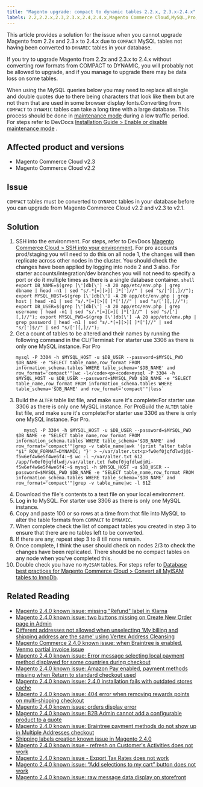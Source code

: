 ```yaml
---
title: "Magento upgrade: compact to dynamic tables 2.2.x, 2.3.x-2.4.x"
labels: 2.2,2.2.x,2.3,2.3.x,2.4,2.4.x,Magento Commerce Cloud,MySQL,Pro,Starter,database,known issues,troubleshooting,upgrade
---
```


This article provides a solution for the issue when you cannot upgrade Magento from 2.2x and 2.3.x to 2.4.x due to `COMPACT` MySQL tables not having been converted to `DYNAMIC` tables in your database.

If you try to upgrade Magento from 2.2x and 2.3.x to 2.4.x without converting row formats from COMPACT to DYNAMIC, you will probably not be allowed to upgrade, and if you manage to upgrade there may be data loss on some tables.

When using the MySQL queries below you may need to replace all single and double quotes due to there being characters that look like them but are not them that are used in some browser display fonts.Converting from `COMPACT` to `DYNAMIC` tables can take a long time with a large database. This process should be done in [maintenance mode](https://devdocs.magento.com/guides/v2.4/install-gde/install/cli/install-cli-subcommands-maint.html?itm_source=devdocs&itm_medium=search_page&itm_campaign=federated_search&itm_term=mainten) during a low traffic period. For steps refer to DevDocs [Installation Guide > Enable or disable maintenance mode](https://devdocs.magento.com/guides/v2.4/install-gde/install/cli/install-cli-subcommands-maint.html?itm_source=devdocs&itm_medium=search_page&itm_campaign=federated_search&itm_term=mainten) .

## Affected product and versions

* Magento Commerce Cloud v2.3
* Magento Commerce Cloud v2.2

## Issue

 `COMPACT` tables must be converted to `DYNAMIC` tables in your database before you can upgrade from Magento Commerce Cloud v2.2 and v2.3 to v2.1.

 ## Solution

 1. SSH into the environment. For steps, refer to DevDocs [Magento Commerce Cloud > SSH into your environment](https://devdocs.magento.com/cloud/env/environments-ssh.html#ssh). For pro accounts prod/staging you will need to do this on all node 1, the changes will then replicate across other nodes in the cluster. You should check the changes have been applied by logging into node 2 and 3 also. For starter accounts/integration/dev branches you will not need to specify a port or do it multiple times as there is a single database container.
        ```shell
        export DB_NAME=$(grep [\']db[\'] -A 20 app/etc/env.php | grep dbname | head -n1 | sed "s/.*[=][>][ ]*[']//" | sed "s/['][,]//");
        export MYSQL_HOST=$(grep [\']db[\'] -A 20 app/etc/env.php | grep host | head -n1 | sed "s/.*[=][>][ ]*[']//" | sed "s/['][,]//");
        export DB_USER=$(grep [\']db[\'] -A 20 app/etc/env.php | grep username | head -n1 | sed "s/.*[=][>][ ]*[']//" | sed "s/['][,]//");
        export MYSQL_PWD=$(grep [\']db[\'] -A 20 app/etc/env.php | grep password | head -n1 | sed "s/.*[=][>][ ]*[']//" | sed "s/[']$//" | sed "s/['][,]//");
        ```
 1. Get a count of tables to be altered and their names by running the following command in the CLI/Terminal: For starter use 3306 as there is only one MySQL instance.
     For Pro
     ```shell
     mysql -P 3304 -h $MYSQL_HOST -u $DB_USER --password=$MYSQL_PWD $DB_NAME -e "SELECT table_name,row_format FROM information_schema.tables WHERE table_schema='$DB_NAME' and row_format='compact'"|wc -l</code><p><code>mysql -P 3304 -h $MYSQL_HOST -u $DB_USER --password=$MYSQL_PWD $DB_NAME -e "SELECT table_name,row_format FROM information_schema.tables WHERE table_schema='$DB_NAME' and row_format='compact'"|less`
     ```
 1. Build the `ALTER` table list file, and make sure it's complete:For starter use 3306 as there is only one MySQL instance. For ProBuild the `ALTER` table list file, and make sure it's complete:For starter use 3306 as there is only one MySQL instance. For Pro.
     ```shell
        mysql -P 3304 -h $MYSQL_HOST -u $DB_USER --password=$MYSQL_PWD $DB_NAME -e "SELECT table_name,row_format FROM information_schema.tables WHERE table_schema='$DB_NAME' and row_format='compact'"|grep -v table_name|awk '{print "alter table "$1" ROW_FORMAT=DYNAMIC; "}' > ~/var/alter.txt<p>fw0ef0jqfdlwdj@i-f5w6ef4w6e5f4we6f4:~$ wc -l ~/var/alter.txt 612 /app/fw0ef0jqfdlwdj/var/alter.txt fw0ef0jqfdlwdj@i-f5w6ef4w6e5f4we6f4:~$ mysql -h $MYSQL_HOST -u $DB_USER --password=$MYSQL_PWD $DB_NAME -e "SELECT table_name,row_format FROM information_schema.tables WHERE table_schema='$DB_NAME' and row_format='compact'"|grep -v table_name|wc -l 612
     ```
 1. Download the file's contents to a text file on your local environment.
 1. Log in to MySQL. For starter use 3306 as there is only one MySQL instance.
 1. Copy and paste 100 or so rows at a time from that file into MySQL to alter the table formats from `COMPACT` to `DYNAMIC`.
 1. When complete check the list of compact tables you created in step 3 to ensure that there are no tables left to be converted.
 1. If there are any, repeat step 3 to 8 till none remain.
 1. Once complete, I think the user should check on nodes 2/3 to check the changes have been replicated. There should be no compact tables on any node when you've completed this.  
 1. Double check you have no `MyISAM` tables. For steps refer to [Database best practices for Magento Commerce Cloud > Convert all MyISAM tables to InnoDb](https://support.magento.com/hc/en-us/articles/360041997312#convert).

## Related Reading

* [Magento 2.4.0 known issue: missing "Refund" label in Klarna](https://support.magento.com/hc/en-us/articles/360047598311-Magento-2-4-0-known-issue-missing-Refund-label-in-Klarna)
* [Magento 2.4.0 known issue: two buttons missing on Create New Order page in Admin](https://support.magento.com/hc/en-us/articles/360047481431-Magento-2-4-0-known-issue-two-buttons-missing-on-Create-New-Order-page-in-Admin)
* [Different addresses not allowed when unselecting 'My billing and shipping address are the same' using Vertex Address Cleansing](https://support.magento.com/hc/en-us/articles/360046998952-Different-addresses-not-allowed-when-unselecting-My-billing-and-shipping-address-are-the-same-using-Vertex-Address-Cleansing)
* [Magento Commerce 2.4.0 known issue: when Braintree is enabled, Venmo partial invoice issue](https://support.magento.com/hc/en-us/articles/360046845932-Magento-Commerce-2-4-0-known-issue-when-Braintree-is-enabled-Venmo-partial-invoice-issue)
* [Magento 2.4.0 known issue: Error message selecting local payment method displayed for some countries during checkout](https://support.magento.com/hc/en-us/articles/360047139331-Magento-2-4-0-known-issue-Error-message-selecting-local-payment-method-displayed-for-some-countries-during-checkout)
* [Magento 2.4.0 known issue: Amazon Pay enabled, payment methods missing when Return to standard checkout used](https://support.magento.com/hc/en-us/articles/360046680632-Magento-2-4-0-known-issue-Amazon-Pay-enabled-payment-methods-missing-when-Return-to-standard-checkout-used)
* [Magento 2.4.0 known issue: 2.4.0 installation fails with outdated stores cache](https://support.magento.com/hc/en-us/articles/360046949731-Magento-2-4-0-known-issue-2-4-0-installation-fails-with-outdated-stores-cache)
* [Magento 2.4.0 known issue: 404 error when removing rewards points on multi-shipping checkout](https://support.magento.com/hc/en-us/articles/360046920131-Magento-2-4-0-known-issue-404-error-when-removing-rewards-points-on-multi-shipping-checkout)
* [Magento 2.4.0 known issue: orders display error](https://support.magento.com/hc/en-us/articles/360046802271-Magento-2-4-0-known-issue-orders-display-error)
* [Magento 2.4.0 known issue: B2B Admin cannot add a configurable product to a quote](https://support.magento.com/hc/en-us/articles/360046801971-Magento-2-4-0-known-issue-B2B-Admin-cannot-add-a-configurable-product-to-a-quote)
* [Magento 2.4.0 known issue: Braintree payment methods do not show up in Multiple Addresses checkout](https://support.magento.com/hc/en-us/articles/360046354992-Magento-2-4-0-known-issue-Braintree-payment-methods-do-not-show-up-in-Multiple-Addresses-checkout)
* [Shipping labels creation known issue in Magento 2.4.0](https://support.magento.com/hc/en-us/articles/360046750171-Shipping-labels-creation-known-issue-in-Magento-2-4-0)
* [Magento 2.4.0 known issue - refresh on Customer's Activities does not work](https://support.magento.com/hc/en-us/articles/360046091332-Magento-2-4-0-known-issue-refresh-on-Customer-s-Activities-does-not-work)
* [Magento 2.4.0 known issue - Export Tax Rates does not work](https://support.magento.com/hc/en-us/articles/360045850032-Magento-2-4-0-known-issue-Export-Tax-Rates-does-not-work-)
* [Magento 2.4.0 known issue: “Add selections to my cart” button does not work](https://support.magento.com/hc/en-us/articles/360045838312-Magento-2-4-0-known-issue-Add-selections-to-my-cart-button-does-not-work)
* [Magento 2.4.0 known issue: raw message data display on storefront](https://support.magento.com/hc/en-us/articles/360045804332-Magento-2-4-0-known-issue-raw-message-data-display-on-storefront)
